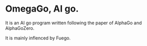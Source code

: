 # OmegaGo, AI go.

It is an AI go program written following the paper of AlphaGo and AlphaGoZero.

It is mainly inflenced by Fuego. 


